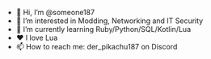 - 👋 Hi, I’m @someone187
- 👀 I’m interested in Modding, Networking and IT Security
- 🌱 I’m currently learning Ruby/Python/SQL/Kotlin/Lua
- ❤️ I love Lua
- 📫 How to reach me: der_pikachu187 on Discord
